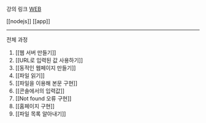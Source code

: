 강의 링크 [WEB](https://opentutorials.org/course/3332)

[[nodejs]]
[[app]]

---
전체 과정
1. [[웹 서버 만들기]]
2. [[URL로 입력된 값 사용하기]]
3. [[동적인 웹페이지 만들기]]
4. [[파일 읽기]]
5. [[파일을 이용해 본문 구현]]
6. [[콘솔에서의 입력값]]
7. [[Not found 오류 구현]]
8. [[홈페이지 구현]]
9. [[파일 목록 알아내기]]